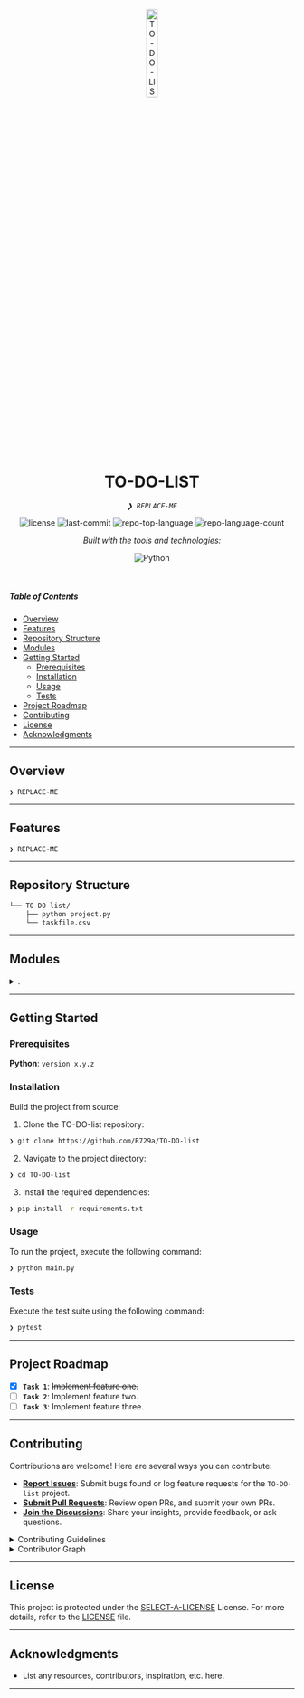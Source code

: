 <p align="center">
  <img src="https://img.icons8.com/?size=512&id=55494&format=png" width="20%" alt="TO-DO-LIST-logo">
</p>
<p align="center">
    <h1 align="center">TO-DO-LIST</h1>
</p>
<p align="center">
    <em><code>❯ REPLACE-ME</code></em>
</p>
<p align="center">
	<img src="https://img.shields.io/github/license/R729a/TO-DO-list?style=flat&logo=opensourceinitiative&logoColor=white&color=0080ff" alt="license">
	<img src="https://img.shields.io/github/last-commit/R729a/TO-DO-list?style=flat&logo=git&logoColor=white&color=0080ff" alt="last-commit">
	<img src="https://img.shields.io/github/languages/top/R729a/TO-DO-list?style=flat&color=0080ff" alt="repo-top-language">
	<img src="https://img.shields.io/github/languages/count/R729a/TO-DO-list?style=flat&color=0080ff" alt="repo-language-count">
</p>
<p align="center">
		<em>Built with the tools and technologies:</em>
</p>
<p align="center">
	<img src="https://img.shields.io/badge/Python-3776AB.svg?style=flat&logo=Python&logoColor=white" alt="Python">
</p>

<br>

#####  Table of Contents

- [ Overview](#-overview)
- [ Features](#-features)
- [ Repository Structure](#-repository-structure)
- [ Modules](#-modules)
- [ Getting Started](#-getting-started)
    - [ Prerequisites](#-prerequisites)
    - [ Installation](#-installation)
    - [ Usage](#-usage)
    - [ Tests](#-tests)
- [ Project Roadmap](#-project-roadmap)
- [ Contributing](#-contributing)
- [ License](#-license)
- [ Acknowledgments](#-acknowledgments)

---

##  Overview

<code>❯ REPLACE-ME</code>

---

##  Features

<code>❯ REPLACE-ME</code>

---

##  Repository Structure

```sh
└── TO-DO-list/
    ├── python project.py
    └── taskfile.csv
```

---

##  Modules

<details closed><summary>.</summary>

| File | Summary |
| --- | --- |
| [python project.py](https://github.com/R729a/TO-DO-list/blob/main/python project.py) | <code>❯ REPLACE-ME</code> |

</details>

---

##  Getting Started

###  Prerequisites

**Python**: `version x.y.z`

###  Installation

Build the project from source:

1. Clone the TO-DO-list repository:
```sh
❯ git clone https://github.com/R729a/TO-DO-list
```

2. Navigate to the project directory:
```sh
❯ cd TO-DO-list
```

3. Install the required dependencies:
```sh
❯ pip install -r requirements.txt
```

###  Usage

To run the project, execute the following command:

```sh
❯ python main.py
```

###  Tests

Execute the test suite using the following command:

```sh
❯ pytest
```

---

##  Project Roadmap

- [X] **`Task 1`**: <strike>Implement feature one.</strike>
- [ ] **`Task 2`**: Implement feature two.
- [ ] **`Task 3`**: Implement feature three.

---

##  Contributing

Contributions are welcome! Here are several ways you can contribute:

- **[Report Issues](https://github.com/R729a/TO-DO-list/issues)**: Submit bugs found or log feature requests for the `TO-DO-list` project.
- **[Submit Pull Requests](https://github.com/R729a/TO-DO-list/blob/main/CONTRIBUTING.md)**: Review open PRs, and submit your own PRs.
- **[Join the Discussions](https://github.com/R729a/TO-DO-list/discussions)**: Share your insights, provide feedback, or ask questions.

<details closed>
<summary>Contributing Guidelines</summary>

1. **Fork the Repository**: Start by forking the project repository to your github account.
2. **Clone Locally**: Clone the forked repository to your local machine using a git client.
   ```sh
   git clone https://github.com/R729a/TO-DO-list
   ```
3. **Create a New Branch**: Always work on a new branch, giving it a descriptive name.
   ```sh
   git checkout -b new-feature-x
   ```
4. **Make Your Changes**: Develop and test your changes locally.
5. **Commit Your Changes**: Commit with a clear message describing your updates.
   ```sh
   git commit -m 'Implemented new feature x.'
   ```
6. **Push to github**: Push the changes to your forked repository.
   ```sh
   git push origin new-feature-x
   ```
7. **Submit a Pull Request**: Create a PR against the original project repository. Clearly describe the changes and their motivations.
8. **Review**: Once your PR is reviewed and approved, it will be merged into the main branch. Congratulations on your contribution!
</details>

<details closed>
<summary>Contributor Graph</summary>
<br>
<p align="left">
   <a href="https://github.com{/R729a/TO-DO-list/}graphs/contributors">
      <img src="https://contrib.rocks/image?repo=R729a/TO-DO-list">
   </a>
</p>
</details>

---

##  License

This project is protected under the [SELECT-A-LICENSE](https://choosealicense.com/licenses) License. For more details, refer to the [LICENSE](https://choosealicense.com/licenses/) file.

---

##  Acknowledgments

- List any resources, contributors, inspiration, etc. here.

---
